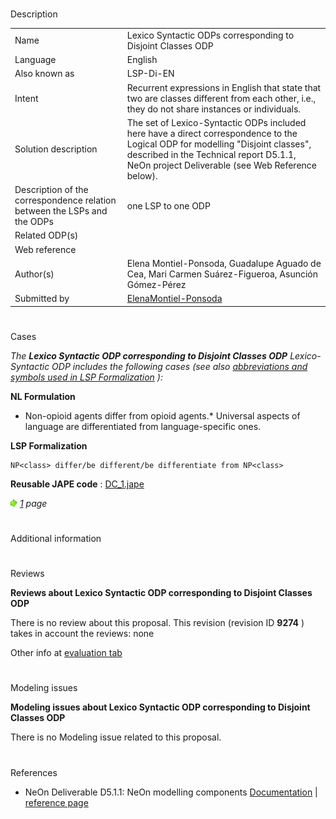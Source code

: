 # 

 Description




|  |  |
| --- | --- |
|  Name  |  Lexico Syntactic ODPs corresponding to Disjoint Classes ODP  |
|  Language  |  English  |
|  Also known as  |  LSP-Di-EN  |
|  Intent  |  Recurrent expressions in English that state that two are classes different from each other, i.e., they do not share instances or individuals.  |
|  Solution description  |  The set of Lexico-Syntactic ODPs included here have a direct correspondence to the Logical ODP for modelling "Disjoint classes", described in the Technical report D5.1.1, NeOn project Deliverable (see Web Reference below).  |
|  Description of the correspondence relation between the LSPs and the ODPs  |  one LSP to one ODP  |
|  Related ODP(s)  |  |
|  Web reference  |  |
|  Author(s)  |  Elena Montiel-Ponsoda, Guadalupe Aguado de Cea, Mari Carmen Suárez-Figueroa, Asunción Gómez-Pérez  |
|  Submitted by  | [ElenaMontiel-Ponsoda](../User/ElenaMontiel-Ponsoda.md "User:ElenaMontiel-Ponsoda")  |



  





# 

 Cases



_The
 __Lexico Syntactic ODP corresponding to Disjoint Classes ODP__ 
 Lexico-Syntactic ODP includes the following cases (see also
 [abbreviations and symbols used in LSP Formalization](../Community/LSPSymbols.md "Community:LSPSymbols") 
 ):_ 




  







__NL Formulation__ 



* Non-opioid agents differ from opioid agents.* Universal aspects of language are differentiated from language-specific ones.


__LSP Formalization__ 




```
NP<class> differ/be different/be differentiate from NP<class>

```


__Reusable JAPE code__ 
 :
 [DC\_1.jape](./DC_1.jape "DC 1.jape") 






[![](./11px-ArrowRight.gif)](../Image/ArrowRight.gif.md "ArrowRight.gif")
_[1](./Normalization@oldid=10071.md "Submissions:Lexico Syntactic ODP corresponding to Disjoint Classes ODP/1") 
 page_ 




# 

 Additional information



# 

 Reviews




__Reviews about Lexico Syntactic ODP corresponding to Disjoint Classes ODP__ 


 There is no review about this proposal.
This revision (revision ID
 __9274__ 
 ) takes in account the reviews: none
 



 Other info at
 [evaluation tab](http://ontologydesignpatterns.org/wiki/index.php?title=Submissions:Lexico_Syntactic_ODP_corresponding_to_Disjoint_Classes_ODP&action=evaluation "http://ontologydesignpatterns.org/wiki/index.php?title=Submissions:Lexico_Syntactic_ODP_corresponding_to_Disjoint_Classes_ODP&action=evaluation") 





  





# 

 Modeling issues




__Modeling issues about Lexico Syntactic ODP corresponding to Disjoint Classes ODP__ 


 There is no Modeling issue related to this proposal.
 




  





# 

 References


* NeOn Deliverable D5.1.1: NeOn modelling components [Documentation](http://droz.dia.fi.upm.es/neon/servlet/download?ontology=Documentation+Ontology&concept=Deliverable&instanceSet=neon&instance=D5.1.1%3A+NeOn+modelling+components&attribute=On-line+PDF+Version&value=NeOn_2007_D5.1.1.pdf "http://droz.dia.fi.upm.es/neon/servlet/download?ontology=Documentation+Ontology&concept=Deliverable&instanceSet=neon&instance=D5.1.1%3A+NeOn+modelling+components&attribute=On-line+PDF+Version&value=NeOn_2007_D5.1.1.pdf")  | [reference page](../Community/References/NeOn_Deliverable_D5_1_1_2.md "Community:References/NeOn Deliverable D5 1 1 2")